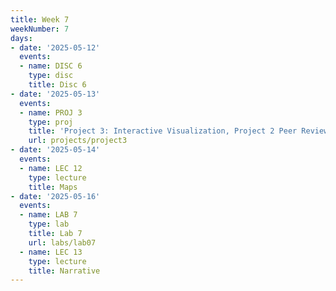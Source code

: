 ```yaml
---
title: Week 7
weekNumber: 7
days:
- date: '2025-05-12'
  events:
  - name: DISC 6
    type: disc
    title: Disc 6
- date: '2025-05-13'
  events:
  - name: PROJ 3
    type: proj
    title: 'Project 3: Interactive Visualization, Project 2 Peer Review'
    url: projects/project3
- date: '2025-05-14'
  events:
  - name: LEC 12
    type: lecture
    title: Maps
- date: '2025-05-16'
  events:
  - name: LAB 7
    type: lab
    title: Lab 7
    url: labs/lab07
  - name: LEC 13
    type: lecture
    title: Narrative
---
```

